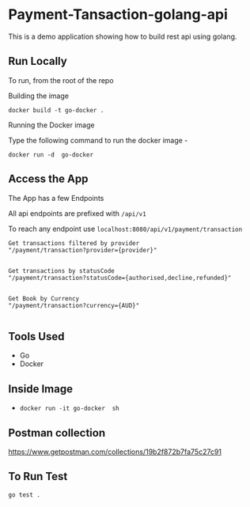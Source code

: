# Payment-Tansaction-golang-api

This is a demo application showing how to build rest api using golang.

## Run Locally

To run, from the root of the repo

Building the image

```
docker build -t go-docker .
```

Running the Docker image

Type the following command to run the docker image -

```
docker run -d  go-docker
```

## Access the App 

The App has a few Endpoints

All api endpoints are prefixed with `/api/v1`

To reach any endpoint use `localhost:8080/api/v1/payment/transaction`

```text
Get transactions filtered by provider
"/payment/transaction?provider={provider}" 


Get transactions by statusCode
"/payment/transaction?statusCode={authorised,decline,refunded}" 


Get Book by Currency
"/payment/transaction?currency={AUD}" 


```

## Tools Used

 - Go
 - Docker


## Inside Image
   - `docker run -it go-docker  sh`
 
## Postman collection
   https://www.getpostman.com/collections/19b2f872b7fa75c27c91

## To Run Test
 ```
go test .
```




